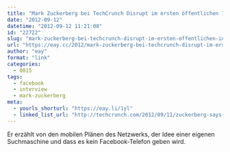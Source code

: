 ```yaml
---
title: "Mark Zuckerberg bei TechCrunch Disrupt im ersten öffentlichen Interview seit Facebooks Börsengang"
date: "2012-09-12"
datetime: "2012-09-12 11:21:08"
id: "22722"
slug: "mark-zuckerberg-bei-techcrunch-disrupt-im-ersten-offentlichen-interview-seit-facebooks-borsengang"
url: "https://eay.cc/2012/mark-zuckerberg-bei-techcrunch-disrupt-im-ersten-offentlichen-interview-seit-facebooks-borsengang/"
author: "eay"
format: "link"
categories:
  - 0815
tags:
  - facebook
  - interview
  - mark-zuckerberg
meta:
  - yourls_shorturl: "https://eay.li/1yl"
  - linked_list_url: "http://techcrunch.com/2012/09/11/zuckerberg-says-on-mobile-we-are-going-to-make-a-lot-more-money-than-on-desktop/"
---
```


Er erzählt von den mobilen Plänen des Netzwerks, der Idee einer eigenen Suchmaschine und dass es kein Facebook-Telefon geben wird.
